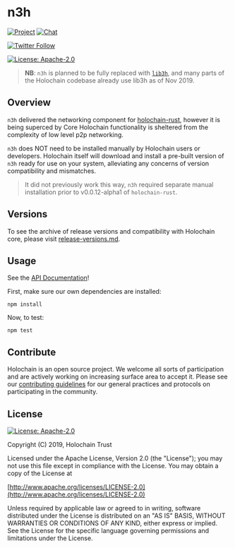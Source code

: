 # n3h

[![Project](https://img.shields.io/badge/project-holochain-blue.svg?style=flat-square)](http://holochain.org/)
[![Chat](https://img.shields.io/badge/chat-chat%2eholochain%2enet-blue.svg?style=flat-square)](https://chat.holochain.net)

[![Twitter Follow](https://img.shields.io/twitter/follow/holochain.svg?style=social&label=Follow)](https://twitter.com/holochain)

[![License: Apache-2.0](https://img.shields.io/badge/License-Apache%202.0-blue.svg)](https://www.apache.org/licenses/LICENSE-2.0)

> **NB**: `n3h` is planned to be fully replaced with [`lib3h`](https://github.com/holochain/lib3h), and many parts of the Holochain codebase already use lib3h as of Nov 2019.

## Overview
`n3h` delivered the networking component for [holochain-rust](https://github.com/holochain/holochain-rust), however it is being superced by  Core Holochain functionality is sheltered from the complexity of low level p2p networking.

`n3h` does NOT need to be installed manually by Holochain users or developers. Holochain itself will download and install a pre-built version of `n3h` ready for use on your system, alleviating any concerns of version compatibility and mismatches.

> It did not previously work this way, `n3h` required separate manual installation prior to v0.0.12-alpha1 of `holochain-rust`.

## Versions

To see the archive of release versions and compatibility with Holochain core, please visit [release-versions.md](./release-versions.md).


## Usage

See the [API Documentation](docs/index.md)!

First, make sure our own dependencies are installed:

```shell
npm install
```

Now, to test:

```shell
npm test
```

## Contribute

Holochain is an open source project.  We welcome all sorts of participation and are actively working on increasing surface area to accept it.  Please see our [contributing guidelines](https://github.com/holochain/org/blob/master/CONTRIBUTING.md) for our general practices and protocols on participating in the community.

## License
[![License: Apache-2.0](https://img.shields.io/badge/License-Apache%202.0-blue.svg)](https://www.apache.org/licenses/LICENSE-2.0)

Copyright (C) 2019, Holochain Trust

Licensed under the Apache License, Version 2.0 (the "License");
you may not use this file except in compliance with the License.
You may obtain a copy of the License at

[http://www.apache.org/licenses/LICENSE-2.0](http://www.apache.org/licenses/LICENSE-2.0)

Unless required by applicable law or agreed to in writing, software
distributed under the License is distributed on an "AS IS" BASIS,
WITHOUT WARRANTIES OR CONDITIONS OF ANY KIND, either express or implied.
See the License for the specific language governing permissions and
limitations under the License.
